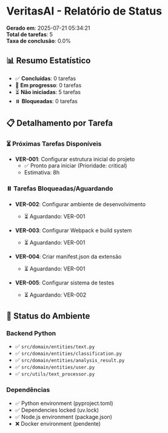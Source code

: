 # VeritasAI - Relatório de Status

**Gerado em**: 2025-07-21 05:34:21  
**Total de tarefas**: 5  
**Taxa de conclusão**: 0.0%

## 📊 Resumo Estatístico

- ✅ **Concluídas**: 0 tarefas
- 🔄 **Em progresso**: 0 tarefas  
- ⏳ **Não iniciadas**: 5 tarefas
- ⏸️ **Bloqueadas**: 0 tarefas

## 📋 Detalhamento por Tarefa

### ⏳ Próximas Tarefas Disponíveis

- **VER-001**: Configurar estrutura inicial do projeto
  - ✅ Pronto para iniciar (Prioridade: critical)
  - Estimativa: 8h

### ⏸️ Tarefas Bloqueadas/Aguardando

- **VER-002**: Configurar ambiente de desenvolvimento
  - ⏳ Aguardando: VER-001

- **VER-003**: Configurar Webpack e build system
  - ⏳ Aguardando: VER-001

- **VER-004**: Criar manifest.json da extensão
  - ⏳ Aguardando: VER-001

- **VER-005**: Configurar sistema de testes
  - ⏳ Aguardando: VER-002

## 🔧 Status do Ambiente

### Backend Python
- ✅ `src/domain/entities/text.py`
- ✅ `src/domain/entities/classification.py`
- ✅ `src/domain/entities/analysis_result.py`
- ✅ `src/domain/entities/user.py`
- ✅ `src/utils/text_processor.py`

### Dependências
- ✅ Python environment (pyproject.toml)
- ✅ Dependencies locked (uv.lock)
- ✅ Node.js environment (package.json)
- ❌ Docker environment (pendente)
